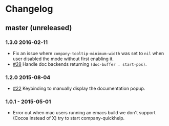# Changelog

##  master (unreleased)

### 1.3.0 2016-02-11

* Fix an issue where `company-tooltip-minimum-width` was set to `nil` when user disabled the mode without first enabling it.
* [#28](https://github.com/expez/company-quickhelp/issues/28)  Handle doc backends returning `(doc-buffer . start-pos)`.

### 1.2.0 2015-08-04

* [#22](https://github.com/expez/company-quickhelp/issues/22) Keybinding to manually display the documentation popup.

### 1.0.1 - 2015-05-01

* Error out when mac users running an emacs build we don't support (Cocoa instead of X) try to start company-quickhelp.
